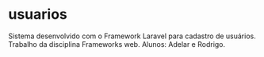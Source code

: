 # usuarios
Sistema desenvolvido com o Framework Laravel para cadastro de usuários. Trabalho da disciplina Frameworks web. Alunos: Adelar e Rodrigo.
